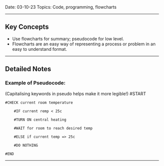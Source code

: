
Date: 03-10-23
Topics: Code, programming, flowcharts

---
## Key Concepts

- Use flowcharts for summary; pseudocode for low level.
- Flowcharts are an easy way of representing a process or problem in an easy to understand format.

---
## Detailed Notes

### Example of Pseudocode:
(Capitalising keywords in pseudo helps make it more legible!)
	#START
	
	#CHECK current room temperature
	
		#IF current remp < 25c
		
		#TURN ON central heating
		
		#WAIT for room to reach desired temp
		
		#ELSE if current temp => 25c
		
		#DO NOTHING
	
	#END


---
